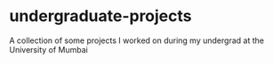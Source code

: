 # undergraduate-projects
A collection of some projects I worked on during my undergrad at the University of Mumbai
